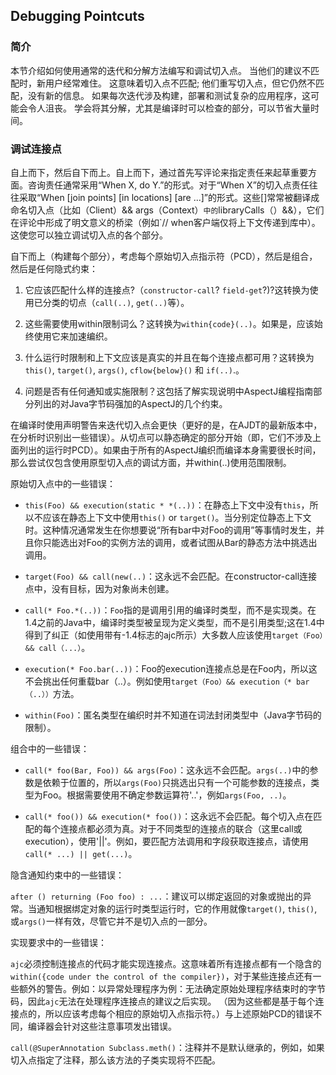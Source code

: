 ## Debugging Pointcuts ##

### 简介 ###

本节介绍如何使用通常的迭代和分解方法编写和调试切入点。 当他们的建议不匹配时，新用户经常难住。 这意味着切入点不匹配; 他们重写切入点，但它仍然不匹配，没有新的信息。 如果每次迭代涉及构建，部署和测试复杂的应用程序，这可能会令人沮丧。 学会将其分解，尤其是编译时可以检查的部分，可以节省大量时间。

### 调试连接点 ###

自上而下，然后自下而上。自上而下，通过首先写评论来指定责任来起草重要方面。咨询责任通常采用“When X, do Y.”的形式。对于“When X”的切入点责任往往采取“When [join points] [in locations] [are ...]”的形式。这些[]常常被翻译成命名切入点（比如（Client）&& args（Context）`中的`libraryCalls（）&&），它们在评论中形成了明文意义的桥梁（例如`// when客户端仅将上下文传递到库中）。这使您可以独立调试切入点的各个部分。

自下而上（构建每个部分），考虑每个原始切入点指示符（PCD），然后是组合，然后是任何隐式约束：

1. 它应该匹配什么样的连接点?（`constructor-call`? `field-get`?)?这转换为使用已分类的切点（`call(..)`, `get(..)`等）。

2. 这些需要使用within限制词么？这转换为`within{code}(..)`。如果是，应该始终使用它来加速编织。

3. 什么运行时限制和上下文应该是真实的并且在每个连接点都可用？这转换为`this()`, `target()`, `args()`, `cflow{below}()` 和 `if(..)`.。

4. 问题是否有任何通知或实施限制？这包括了解实现说明中AspectJ编程指南部分列出的对Java字节码强加的AspectJ的几个约束。

在编译时使用声明警告来迭代切入点会更快（更好的是，在AJDT的最新版本中，在分析时识别出一些错误）。从切点可以静态确定的部分开始（即，它们不涉及上面列出的运行时PCD）。如果由于所有的AspectJ编织而编译本身需要很长时间，那么尝试仅包含使用原型切入点的调试方面，并within(..)使用范围限制。

原始切入点中的一些错误：

- `this(Foo) && execution(static * *(..))`：在静态上下文中没有`this`，所以不应该在静态上下文中使用`this()` or `target()`。当分别定位静态上下文时。这种情况通常发生在你想要说“所有bar中对Foo的调用”等事情时发生，并且你只能选出对Foo的实例方法的调用，或者试图从Bar的静态方法中挑选出调用。

- `target(Foo) && call(new(..)`：这永远不会匹配。在constructor-call连接点中，没有目标，因为对象尚未创建。

- `call(* Foo.*(..))`：`Foo`指的是调用引用的编译时类型，而不是实现类。在1.4之前的Java中，编译时类型被呈现为定义类型，而不是引用类型;这在1.4中得到了纠正（如使用带有-1.4标志的ajc所示）大多数人应该使用`target（Foo）&& call（...）`。

- `execution(* Foo.bar(..))`：Foo的execution连接点总是在Foo内，所以这不会挑出任何重载bar（..）。例如使用`target（Foo）&& execution（* bar（..））`方法。

- `within(Foo)`：匿名类型在编织时并不知道在词法封闭类型中（Java字节码的限制）。

组合中的一些错误：

- `call(* foo(Bar, Foo)) && args(Foo)`：这永远不会匹配。`args(..)`中的参数是依赖于位置的，所以`args(Foo)`只挑选出只有一个可能参数的连接点，类型为Foo。根据需要使用不确定参数运算符'..'，例如`args(Foo, ..)`。

- `call(* foo()) && execution(* foo())`：这永远不会匹配。每个切入点在匹配的每个连接点都必须为真。对于不同类型的连接点的联合（这里call或execution），使用'||'。例如，要匹配方法调用和字段获取连接点，请使用`call(* ...) || get(...)`。


隐含通知约束中的一些错误：

`after () returning (Foo foo) : ...`：建议可以绑定返回的对象或抛出的异常。当通知根据绑定对象的运行时类型运行时，它的作用就像`target()`, `this()`,或`args()`一样有效，尽管它并不是切入点的一部分。

实现要求中的一些错误：

`ajc`必须控制连接点的代码才能实现连接点。这意味着所有连接点都有一个隐含的`within({code under the control of the compiler})`，对于某些连接点还有一些额外的警告。例如：以异常处理程序为例：无法确定原始处理程序结束时的字节码，因此`ajc`无法在处理程序连接点的建议之后实现。 （因为这些都是基于每个连接点的，所以应该考虑每个相应的原始切入点指示符。）与上述原始PCD的错误不同，编译器会针对这些注意事项发出错误。

`call(@SuperAnnotation Subclass.meth()`：注释并不是默认继承的，例如，如果切入点指定了注释，那么该方法的子类实现将不匹配。